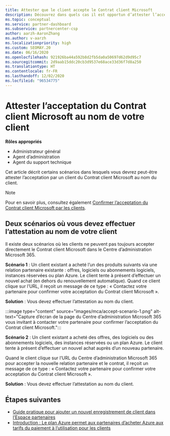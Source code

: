 ```yaml
---
title: Attester que le client accepte le Contrat client Microsoft
description: Découvrez dans quels cas il est opportun d’attester l’acceptation du Contrat client Microsoft au nom de votre client.
ms.topic: conceptual
ms.service: partner-dashboard
ms.subservice: partnercenter-csp
author: aarzh-AaronZhang
ms.author: v-aarzh
ms.localizationpriority: high
ms.custom: SEOMAY.20
ms.date: 06/16/2020
ms.openlocfilehash: 921926ba44a592b8d2fb5da0a50697d62d9d95c7
ms.sourcegitcommit: 2d9aab15ddc20cb3d9537e68ace33d36f7d8a250
ms.translationtype: HT
ms.contentlocale: fr-FR
ms.lasthandoff: 12/02/2020
ms.locfileid: "96534775"
---
```

# <a name="attest-acceptance-of-the-microsoft-customer-agreement-on-behalf-of-your-customer"></a>Attester l’acceptation du Contrat client Microsoft au nom de votre client


**Rôles appropriés**

- Administrateur général
- Agent d’administration
- Agent du support technique

Cet article décrit certains scénarios dans lesquels vous devrez peut-être attester l’acceptation par un client du Contrat client Microsoft au nom du client.

>[!NOTE]
>Pour en savoir plus, consultez également [Confirmer l’acceptation du Contrat client Microsoft par les clients](confirm-customer-agreement.md).

## <a name="two-scenarios-where-you-need-to-attest-on-behalf-of-your-customer"></a>Deux scénarios où vous devez effectuer l’attestation au nom de votre client

Il existe deux scénarios où les clients ne peuvent pas toujours accepter directement le Contrat client Microsoft dans le Centre d’administration Microsoft 365.

**Scénario 1** : Un client existant a acheté l’un des produits suivants via une relation partenaire existante : offres, logiciels ou abonnements logiciels, instances réservées ou plan Azure. Le client tente à présent d’effectuer un nouvel achat (en dehors du renouvellement automatique). Quand ce client clique sur l’URL, il reçoit un message de ce type : « Contactez votre partenaire pour confirmer votre acceptation du Contrat client Microsoft ».  

**Solution** : Vous devez effectuer l’attestation au nom du client.

:::image type="content" source="images/mca/accept-scenario-1.png" alt-text="Capture d’écran de la page du Centre d’administration Microsoft 365 vous invitant à contacter votre partenaire pour confirmer l’acceptation du Contrat client Microsoft.":::

**Scénario 2** : Un client existant a acheté des offres, des logiciels ou des abonnements logiciels, des instances réservées ou un plan Azure. Le client tente à présent d’effectuer un nouvel achat auprès d’un nouveau partenaire.

Quand le client clique sur l’URL du Centre d’administration Microsoft 365 pour accepter la nouvelle relation partenaire et le contrat, il reçoit un message de ce type : « Contactez votre partenaire pour confirmer votre acceptation du Contrat client Microsoft ».  

**Solution** : Vous devez effectuer l’attestation au nom du client.  

## <a name="next-steps"></a>Étapes suivantes

- [Guide pratique pour ajouter un nouvel enregistrement de client dans l’Espace partenaires](add-a-new-customer.md)
- [Introduction : Le plan Azure permet aux partenaires d’acheter Azure aux tarifs du paiement à l’utilisation pour les clients](azure-plan-lp.md)
